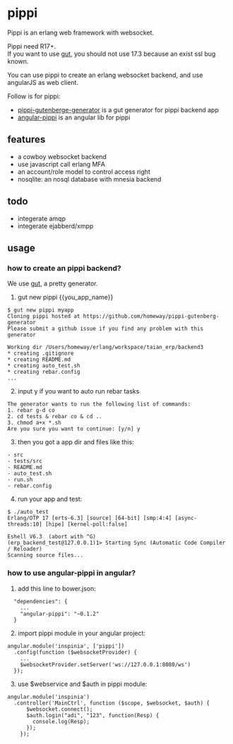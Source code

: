 pippi
=====

Pippi is an erlang web framework with websocket. 

Pippi need R17+. 
<br>If you want to use [gut](https://github.com/unbalancedparentheses/gut), you should not use 17.3 because an exist ssl bug known.

You can use pippi to create an erlang websocket backend, and use angularJS as web client.

Follow is for pippi:
- [pippi-gutenberge-generator](https://github.com/homeway/pippi-gutenberg-generator) is a gut generator for pippi backend app
- [angular-pippi](https://github.com/homeway/angular-pippi) is an angular lib for pippi

## features
- a cowboy websocket backend
- use javascript call erlang MFA
- an account/role model to control access right
- nosqlite: an nosql database with mnesia backend

## todo
- integerate amqp
- integerate ejabberd/xmpp

## usage
### how to create an pippi backend?
We use [gut](https://github.com/unbalancedparentheses/gut), a pretty generator.

1) gut new pippi {{you_app_name}}
```
$ gut new pippi myapp
Cloning pippi hosted at https://github.com/homeway/pippi-gutenberg-generator
Please submit a github issue if you find any problem with this generator

Working dir /Users/homeway/erlang/workspace/taian_erp/backend3
* creating .gitignore
* creating README.md
* creating auto_test.sh
* creating rebar.config
...
```
2) input y if you want to auto run rebar tasks
```
The generator wants to run the following list of commands:
1. rebar g-d co
2. cd tests & rebar co & cd ..
3. chmod a+x *.sh
Are you sure you want to continue: [y/n] y

```
3) then you got a app dir and files like this:
```
- src
- tests/src
- README.md
- auto_test.sh
- run.sh
- rebar.config
```

4) run your app and test:
```
$ ./auto_test
Erlang/OTP 17 [erts-6.3] [source] [64-bit] [smp:4:4] [async-threads:10] [hipe] [kernel-poll:false]

Eshell V6.3  (abort with ^G)
(erp_backend_test@127.0.0.1)1> Starting Sync (Automatic Code Compiler / Reloader)
Scanning source files...

```

### how to use angular-pippi in angular?
1) add this line to bower.json:
```
  "dependencies": {
    ...
    "angular-pippi": "~0.1.2"
  }
```

2) import pippi module in your angular project:
```
angular.module('inspinia', ['pippi'])
  .config(function ($websocketProvider) {
    ...
    $websocketProvider.setServer('ws://127.0.0.1:8080/ws')
  });
```

3) use $webservice and $auth in pippi module:
```
angular.module('inspinia')
  .controller('MainCtrl', function ($scope, $websocket, $auth) {
      $websocket.connect();
      $auth.login("adi", "123", function(Resp) {
        console.log(Resp);
      });
    });
```
